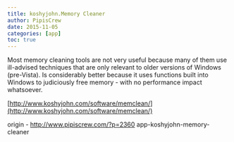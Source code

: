 ```yaml
---
title: koshyjohn.Memory Cleaner
author: PipisCrew
date: 2015-11-05
categories: [app]
toc: true
---
```


Most memory cleaning tools are not very useful because many of them use ill-advised techniques that are only relevant to older versions of Windows (pre-Vista). Is considerably better because it uses functions built into Windows to judiciously free memory - with no performance impact whatsoever.

[http://www.koshyjohn.com/software/memclean/](http://www.koshyjohn.com/software/memclean/)

origin - http://www.pipiscrew.com/?p=2360 app-koshyjohn-memory-cleaner